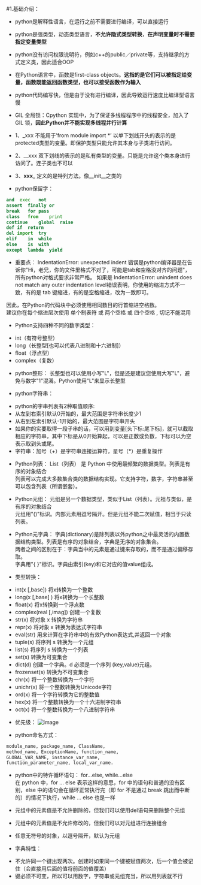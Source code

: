 #1.基础介绍：
* python是解释性语言，在运行之前不需要进行编译，可以直接运行
* python是强类型，动态类型语言，__不允许隐式类型转换__，**在声明变量时不需要指定变量类型**
* python没有访问权限说明符，例如c++的public／private等，支持继承的方式定义类，因此适合OOP
* 在Python语言中，函数是first-class objects。__这指的是它们可以被指定给变量，函数既能返回函数类型，也可以接受函数作为输入__
* python代码编写快，但是由于没有进行编译，因此导致运行速度比编译型语言慢
* GIL 全局锁：Cpython 实现中，为了保证多线程程序中的线程安全，加入了 GIL 锁，__因此Python并不能实现多线程并行计算__


* 1、_xxx     不能用于’from module import *’   以单下划线开头的表示的是protected类型的变量。即保护类型只能允许其本身与子类进行访问。 

* 2、__xxx    双下划线的表示的是私有类型的变量。只能是允许这个类本身进行访问了。连子类也不可以

* 3、__xxx___ 定义的是特列方法。像__init__之类的

* python保留字：
```python
and	 exec	not
assert	finally	or
break	for	pass
class	from	print
continue	global	raise
def	if	return
del	import	try
elif	in	while
else	is	with
except	lambda	yield
```

* 重要点：
IndentationError: unexpected indent    错误是python编译器是在告诉你"Hi，老兄，你的文件里格式不对了，可能是tab和空格没对齐的问题"，所有python对格式要求非常严格。
如果是 IndentationError: unindent does not match any outer indentation level错误表明，你使用的缩进方式不一致，有的是 tab 键缩进，有的是空格缩进，改为一致即可。  

因此，在Python的代码块中必须使用相同数目的行首缩进空格数。  
建议你在每个缩进层次使用 单个制表符 或 两个空格 或 四个空格 , 切记不能混用   


* Python支持四种不同的数字类型：
 + int（有符号整型）
 + long（长整型[也可以代表八进制和十六进制]）
 + float（浮点型）
 + complex（复数）

* python整形：
 长整型也可以使用小写"L"，但是还是建议您使用大写"L"，避免与数字"1"混淆。Python使用"L"来显示长整型

* python字符串：
 + python的字串列表有2种取值顺序:
 + 从左到右索引默认0开始的，最大范围是字符串长度少1
 + 从右到左索引默认-1开始的，最大范围是字符串开头
 + 如果你的实要取得一段子串的话，可以用到变量[头下标:尾下标]，就可以截取相应的字符串，其中下标是从0开始算起，可以是正数或负数，下标可以为空表示取到头或尾。
 + 字符串：加号（+）是字符串连接运算符，星号（*）是重复操作

* Python列表：
List（列表） 是 Python 中使用最频繁的数据类型。列表是有序的对象结合  
列表可以完成大多数集合类的数据结构实现。它支持字符，数字，字符串甚至可以包含列表（所谓嵌套）。

* Python元组：
元组是另一个数据类型，类似于List（列表）。元祖与类似，是有序的对象结合  
元组用"()"标识。内部元素用逗号隔开。但是元组不能二次赋值，相当于只读列表。  


* Python元字典：
字典(dictionary)是除列表以外python之中最灵活的内置数据结构类型。列表是有序的对象结合，字典是无序的对象集合。  
两者之间的区别在于：字典当中的元素是通过键来存取的，而不是通过偏移存取。  
字典用"{ }"标识。字典由索引(key)和它对应的值value组成。  

* 类型转换：
 + int(x [,base])  将x转换为一个整数
 + long(x [,base] )  将x转换为一个长整数
 + float(x)   将x转换到一个浮点数
 + complex(real [,imag])  创建一个复数
 + str(x)  将对象 x 转换为字符串
 + repr(x)   将对象 x 转换为表达式字符串
 + eval(str)  用来计算在字符串中的有效Python表达式,并返回一个对象
 + tuple(s)  将序列 s 转换为一个元组
 + list(s)   将序列 s 转换为一个列表
 + set(s)  转换为可变集合
 + dict(d)  创建一个字典。d 必须是一个序列 (key,value)元组。
 + frozenset(s)  转换为不可变集合
 + chr(x)  将一个整数转换为一个字符
 + unichr(x)  将一个整数转换为Unicode字符
 + ord(x)  将一个字符转换为它的整数值
 + hex(x)   将一个整数转换为一个十六进制字符串
 + oct(x)   将一个整数转换为一个八进制字符串

* 优先级：
![image](http://github.com/zhangxiaoyuan/pythonStudy/raw/master/images-folder/calcPri.png)

* python命名方式：
```python
module_name, package_name, ClassName, 
method_name, ExceptionName, function_name, 
GLOBAL_VAR_NAME, instance_var_name, 
function_parameter_name, local_var_name.
```

* python中的特许循环语句：
for...else, while...else   
在 python 中，for … else 表示这样的意思，for 中的语句和普通的没有区别，else 中的语句会在循环正常执行完（即 for 不是通过 break 跳出而中断的）的情况下执行，while … else 也是一样


* 元组中的元素值是不允许删除的，但我们可以使用del语句来删除整个元组
* 元组中的元素值是不允许修改的，但我们可以对元组进行连接组合
* 任意无符号的对象，以逗号隔开，默认为元组

* 字典特性：
 + 不允许同一个键出现两次。创建时如果同一个键被赋值两次，后一个值会被记住（会直接用后面的值将前面的值覆盖）
 + 键必须不可变，所以可以用数字，字符串或元组充当，所以用列表就不行
